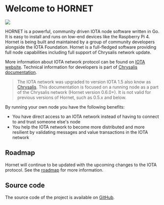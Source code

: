 # Welcome to HORNET

![](./assets/HORNET_logo.svg)

HORNET is a powerful, community driven IOTA node software written in Go. It is easy to install and runs on low-end devices like the Raspberry Pi 4. Hornet is being built and maintained by a group of community developers alongside the IOTA Foundation. Hornet is a full-fledged software providing full node capabilities including full support of Chrysalis network update.

More information about IOTA network protocol can be found on [IOTA website](https://www.iota.org/). Technical information for developers is part of [Chrysalis documentation](https://chrysalis.docs.iota.org/).

> The IOTA network was upgraded to version IOTA 1.5 also know as [Chrysalis](https://chrysalis.iota.org). This documentation is focused on a running node as a part of the Chrysalis network (Hornet version 0.6.0+). It is not valid for previous versions of Hornet, such as 0.5.x and below.

By running your own node you have the following benefits:
* You have direct access to an IOTA network instead of having to connect to and trust someone else's node
* You help the IOTA network to become more distributed and more resilient by validating messages and value transactions in the IOTA network

## Roadmap
Hornet will continue to be updated with the upcoming changes to the IOTA protocol. See the [roadmap](https://roadmap.iota.org/) for more information.

## Source code
The source code of the project is available on [GitHub](https://github.com/gohornet/hornet).
